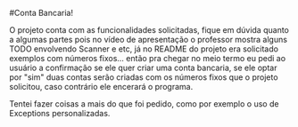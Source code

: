 #Conta Bancaria!

O projeto conta com as funcionalidades solicitadas, fique em dúvida quanto a algumas partes pois no vídeo de apresentação o professor mostra alguns TODO envolvendo Scanner e etc, já no README do projeto era solicitado exemplos com números fixos... então pra chegar no meio termo eu pedi ao usuário a confirmação se ele quer criar uma conta bancaria, se ele optar por "sim" duas contas serão criadas com os números fixos que o projeto solicitou, caso contrário ele encerará o programa.

Tentei fazer coisas a mais do que foi pedido, como por exemplo o uso de Exceptions personalizadas.
